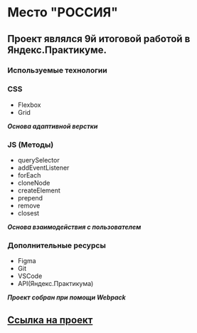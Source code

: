 # Место "РОССИЯ"

## Проект являлся 9й итоговой работой в Яндекс.Практикуме.

### Используемые технологии

### CSS
* Flexbox
* Grid

***Основа адаптивной верстки***

### JS (Методы)
* querySelector
* addEventListener
* forEach
* cloneNode
* createElement
* prepend
* remove
* closest

***Основа взаимодействия с пользователем***

### Дополнительные ресурсы
* Figma
* Git
* VSCode
* API(Яндекс.Практикума)

***Проект собран при помощи Webpack***

## [Ссылка на проект](https://alexeymonarh.github.io/mesto/)
